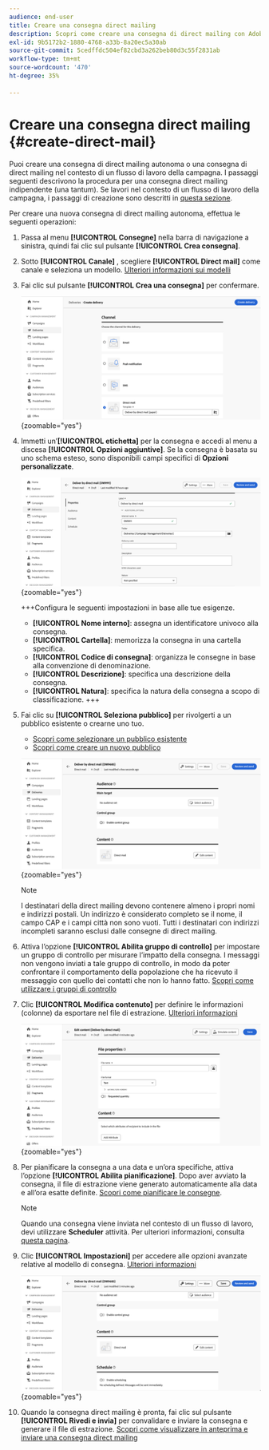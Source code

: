 ```yaml
---
audience: end-user
title: Creare una consegna direct mailing
description: Scopri come creare una consegna di direct mailing con Adobe Campaign Web
exl-id: 9b5172b2-1880-4768-a33b-8a20ec5a30ab
source-git-commit: 5cedffdc504ef82cbd3a262beb80d3c55f2831ab
workflow-type: tm+mt
source-wordcount: '470'
ht-degree: 35%

---
```


# Creare una consegna direct mailing {#create-direct-mail}

Puoi creare una consegna di direct mailing autonoma o una consegna di direct mailing nel contesto di un flusso di lavoro della campagna. I passaggi seguenti descrivono la procedura per una consegna direct mailing indipendente (una tantum). Se lavori nel contesto di un flusso di lavoro della campagna, i passaggi di creazione sono descritti in [questa sezione](../workflows/activities/channels.md#create-a-delivery-in-a-campaign-workflow).

Per creare una nuova consegna di direct mailing autonoma, effettua le seguenti operazioni:

1. Passa al menu **[!UICONTROL Consegne]** nella barra di navigazione a sinistra, quindi fai clic sul pulsante **[!UICONTROL Crea consegna]**.

1. Sotto **[!UICONTROL Canale]** , scegliere **[!UICONTROL Direct mail]** come canale e seleziona un modello. [Ulteriori informazioni sui modelli](../msg/delivery-template.md)

1. Fai clic sul pulsante **[!UICONTROL Crea una consegna]** per confermare.

   ![](assets/dm-create.png){zoomable=&quot;yes&quot;}

1. Immetti un’**[!UICONTROL etichetta]** per la consegna e accedi al menu a discesa **[!UICONTROL Opzioni aggiuntive]**. Se la consegna è basata su uno schema esteso, sono disponibili campi specifici di **Opzioni personalizzate**.

   ![](assets/dm-properties.png){zoomable=&quot;yes&quot;}

   +++Configura le seguenti impostazioni in base alle tue esigenze.
   * **[!UICONTROL Nome interno]**: assegna un identificatore univoco alla consegna.
   * **[!UICONTROL Cartella]**: memorizza la consegna in una cartella specifica.
   * **[!UICONTROL Codice di consegna]**: organizza le consegne in base alla convenzione di denominazione.
   * **[!UICONTROL Descrizione]**: specifica una descrizione della consegna.
   * **[!UICONTROL Natura]**: specifica la natura della consegna a scopo di classificazione.
+++

1. Fai clic su **[!UICONTROL Seleziona pubblico]** per rivolgerti a un pubblico esistente o crearne uno tuo.

   * [Scopri come selezionare un pubblico esistente](../audience/add-audience.md)
   * [Scopri come creare un nuovo pubblico](../audience/one-time-audience.md)

   ![](assets/dm-audience.png){zoomable=&quot;yes&quot;}

   >[!NOTE]
   >
   >I destinatari della direct mailing devono contenere almeno i propri nomi e indirizzi postali. Un indirizzo è considerato completo se il nome, il campo CAP e i campi città non sono vuoti. Tutti i destinatari con indirizzi incompleti saranno esclusi dalle consegne di direct mailing.

1. Attiva l’opzione **[!UICONTROL Abilita gruppo di controllo]** per impostare un gruppo di controllo per misurare l’impatto della consegna. I messaggi non vengono inviati a tale gruppo di controllo, in modo da poter confrontare il comportamento della popolazione che ha ricevuto il messaggio con quello dei contatti che non lo hanno fatto. [Scopri come utilizzare i gruppi di controllo](../audience/control-group.md)

1. Clic **[!UICONTROL Modifica contenuto]** per definire le informazioni (colonne) da esportare nel file di estrazione. [Ulteriori informazioni](content-direct-mail.md)

   ![](assets/dm-content.png){zoomable=&quot;yes&quot;}

1. Per pianificare la consegna a una data e un’ora specifiche, attiva l’opzione **[!UICONTROL Abilita pianificazione]**. Dopo aver avviato la consegna, il file di estrazione viene generato automaticamente alla data e all’ora esatte definite. [Scopri come pianificare le consegne](../msg/gs-messages.md#gs-schedule).

   >[!NOTE]
   >
   >Quando una consegna viene inviata nel contesto di un flusso di lavoro, devi utilizzare **Scheduler** attività. Per ulteriori informazioni, consulta [questa pagina](../workflows/activities/scheduler.md).

1. Clic **[!UICONTROL Impostazioni]** per accedere alle opzioni avanzate relative al modello di consegna. [Ulteriori informazioni](../advanced-settings/delivery-settings.md)

   ![](assets/dm-settings.png){zoomable=&quot;yes&quot;}

1. Quando la consegna direct mailing è pronta, fai clic sul pulsante **[!UICONTROL Rivedi e invia]** per convalidare e inviare la consegna e generare il file di estrazione. [Scopri come visualizzare in anteprima e inviare una consegna direct mailing](send-direct-mail.md)
